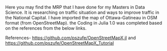 Here you may find the MRP that I have done for my Masters in Data Science. It is researching on traffic situation and ways to improve traffic in the National Capital. I have imported the map of Ottawa-Gatineau in OSM format (from OpenStreetMap). the Coding  in Julia 1.0 was completed based on the references from the below links.


References-
https://github.com/pszufe/OpenStreetMapX.jl and
https://github.com/pszufe/OpenStreetMapX_Tutorial
